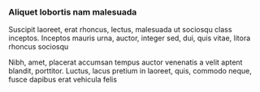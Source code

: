 ### Aliquet lobortis nam malesuada

Suscipit laoreet, erat rhoncus, lectus, malesuada ut sociosqu class inceptos. Inceptos mauris urna, auctor, integer sed, dui, quis vitae, litora rhoncus sociosqu

Nibh, amet, placerat accumsan tempus auctor venenatis a velit aptent blandit, porttitor. Luctus, lacus pretium in laoreet, quis, commodo neque, fusce dapibus erat vehicula felis


